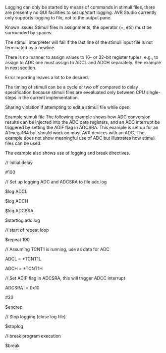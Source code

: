 
Logging can only be started by means of commands in stimuli files, there are presently no GUI facilities to set up/start logging. AVR Studio currently only supports logging to file, not to the output pane.

Known issues
Stimuli files
In assignments, the operator (=, etc) must be surrounded by spaces.

The stimuli interpreter will fail if the last line of the stimuli input file is not terminated by a newline.

There is no manner to assign values to 16- or 32-bit register tuples, e.g., to assign to ADC one must assign to ADCL and ADCH separately. See example in next section.

Error reporting leaves a lot to be desired.

The timing of stimuli can be a cycle or two off compared to delay specification because stimuli files are evealuated only between CPU single-steps in the current implementation.

Sharing violation if attempting to edit a stimuli file while open.

Example stimuli file
The following example shows how ADC conversion results can be injected into the ADC data registers, and an ADC interrupt be triggered by setting the ADIF flag in ADCSRA. This example is set up for an ATmega164 but should work on most AVR devices with an ADC. The example does not show meaningful use of ADC but illustrates how stimuli files can be used.



The example also shows use of logging and break directives.



// Initial delay

#100

// Set up logging ADC and ADCSRA to file adc.log

$log ADCL

$log ADCH

$log ADCSRA

$startlog adc.log

// start of repeat loop

$repeat 100

// Assuming TCNT1 is running, use as data for ADC

ADCL = *TCNT1L

ADCH = *TCNT1H

// Set ADIF flag in ADCSRA, this will trigger ADCC interrupt

ADCSRA |= 0x10

#30

$endrep

// Stop logging (close log file)

$stoplog

// break program execution

$break 